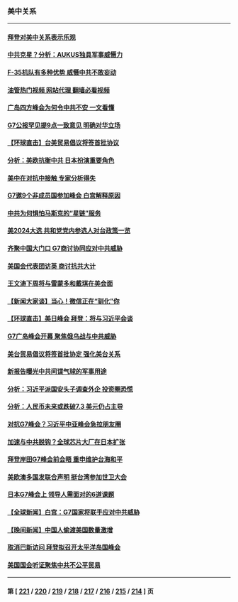 ### 美中关系
---
#### [拜登对美中关系表示乐观](../../pages/nf1412576/n14001337.md?05220045) 
#### [中共克星？分析：AUKUS独具军事威慑力](../../pages/nf1412576/n13998385.md?05220045) 
#### [F-35机队有多种优势 威慑中共不敢妄动](../../pages/nf1412576/n13986201.md?05220045) 
#### [油管热门视频 网站代理 翻墙必看视频](http://138.2.39.72:81/youtube.html?epic-marker?05220045)
#### [广岛四方峰会为何令中共不安 一文看懂](../../pages/nf1412576/n14000959.md?05220045) 
#### [G7公报罕见提9点一致意见 明确对华立场](../../pages/nf1412576/n14000957.md?05220045) 
#### [【环球直击】台美贸易倡议将签首批协议](../../pages/nf1412576/n14000512.md?05220045) 
#### [分析：美欧抗衡中共 日本扮演重要角色](../../pages/nf1412576/n14000437.md?05220045) 
#### [美中在对抗中接触 专家分析得失](../../pages/nf1412576/n13999972.md?05220045) 
#### [G7邀9个非成员国参加峰会 白宫解释原因](../../pages/nf1412576/n14000696.md?05220045) 
#### [中共为何惧怕马斯克的“星链”服务](../../pages/nf1412576/n14000539.md?05220045) 
#### [美2024大选 共和党党内参选人对台政策一览](../../pages/nf1412576/n14000508.md?05220045) 
#### [齐聚中国大门口 G7商讨协同应对中共威胁](../../pages/nf1412576/n14000467.md?05220045) 
#### [美国会代表团访英 商讨抗共大计](../../pages/nf1412576/n14000478.md?05220045) 
#### [王文涛下周将与雷蒙多和戴琪在美会面](../../pages/nf1412576/n14000433.md?05220045) 
#### [【新闻大家谈】当心！微信正在“驯化”你](../../pages/nf1412576/n14000366.md?05220045) 
#### [【环球直击】美日峰会 拜登：将与习近平会谈](../../pages/nf1412576/n13999860.md?05220045) 
#### [G7广岛峰会开幕 聚焦俄乌战与中共威胁](../../pages/nf1412576/n14000135.md?05220045) 
#### [美台贸易倡议将签首批协定 强化美台关系](../../pages/nf1412576/n14000054.md?05220045) 
#### [新报告曝光中共间谍气球的军事用途](../../pages/nf1412576/n13999698.md?05220045) 
#### [分析：习近平派国安头子调查外企 投资圈恐慌](../../pages/nf1412576/n13999827.md?05220045) 
#### [分析：人民币未来或跌破7.3 美元仍占主导](../../pages/nf1412576/n13999825.md?05220045) 
#### [对抗G7峰会？习近平中亚峰会急拉朋友圈](../../pages/nf1412576/n13998969.md?05220045) 
#### [加速与中共脱钩？全球芯片大厂在日本扩张](../../pages/nf1412576/n13999797.md?05220045) 
#### [拜登岸田G7峰会前会晤 重申维护台海和平](../../pages/nf1412576/n13999686.md?05220045) 
#### [美欧澳多国发联合声明 挺台湾参加世卫大会](../../pages/nf1412576/n13999605.md?05220045) 
#### [日本G7峰会上 领导人需面对的6道课题](../../pages/nf1412576/n13999536.md?05220045) 
#### [【全球新闻】白宫：G7国家将联手应对中共威胁](../../pages/nf1412576/n13999510.md?05220045) 
#### [【晚间新闻】中国人偷渡美国数量激增](../../pages/nf1412576/n13999511.md?05220045) 
#### [取消巴新访问 拜登拟召开太平洋岛国峰会](../../pages/nf1412576/n13999397.md?05220045) 
#### [美国国会听证聚焦中共不公平贸易](../../pages/nf1412576/n13999121.md?05220045) 

---
#### 第 [ [221](./221.md?05220045) / [220](./220.md?05220045) / [219](./219.md?05220045) / [218](./218.md?05220045) / [217](./217.md?05220045) / [216](./216.md?05220045) / [215](./215.md?05220045) / [214](./214.md?05220045) ] 页
